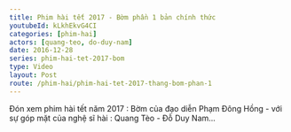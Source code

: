 ```yaml
---
title: Phim hài tết 2017 - Bờm phần 1 bản chính thức
youtubeId: kLkhEkvG4CI
categories: [phim-hai]
actors: [quang-teo, do-duy-nam]
date: 2016-12-28
series: phim-hai-tet-2017-bom
type: Video
layout: Post
route: /phim-hai/phim-hai-tet-2017-thang-bom-phan-1
---
```

Đón xem phim hài tết năm 2017 : Bờm của đạo diễn Phạm Đông Hồng - với sự góp mặt của nghệ sĩ hài : Quang Tèo - Đỗ Duy Nam...